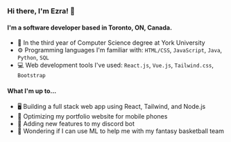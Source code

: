 ### Hi there, I'm Ezra! 👋

#### I'm a software developer based in Toronto, ON, Canada.

- 📓 In the third year of Computer Science degree at York University
- ⚙️ Programming languages I'm familiar with: `HTML/CSS`, `JavaScript`, `Java`, `Python`, `SQL`
- 💻 Web development tools I've used: `React.js`, `Vue.js`, `Tailwind.css`, `Bootstrap`

#### What I'm up to...

- 🖥️ Building a full stack web app using React, Tailwind, and Node.js
- 📱 Optimizing my portfolio website for mobile phones
- 🤖 Adding new features to my discord bot
- 🏀 Wondering if I can use ML to help me with my fantasy basketball team
